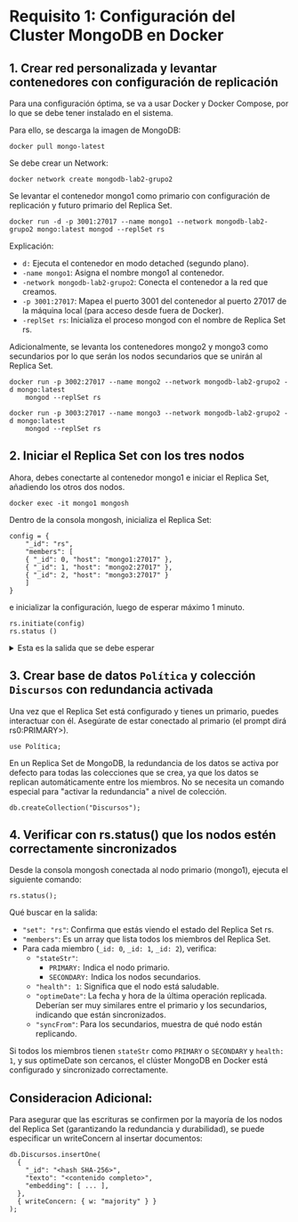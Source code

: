 # Requisito 1: Configuración del Cluster MongoDB en Docker

## 1. Crear red personalizada y levantar contenedores con configuración de replicación
Para una configuración óptima, se va a usar Docker y Docker Compose, por lo que se debe tener instalado en el sistema. 

Para ello, se descarga la imagen de MongoDB:

```
docker pull mongo-latest
```

Se debe crear un Network:

```
docker network create mongodb-lab2-grupo2
```

Se levantar el contenedor mongo1 como primario con configuración de replicación y futuro primario del Replica Set. 

```
docker run -d -p 3001:27017 --name mongo1 --network mongodb-lab2-grupo2 mongo:latest mongod --replSet rs
```

Explicación:
- `d:` Ejecuta el contenedor en modo detached (segundo plano).
- `-name mongo1`: Asigna el nombre mongo1 al contenedor.
- `-network mongodb-lab2-grupo2`: Conecta el contenedor a la red que creamos.
- `-p 3001:27017`: Mapea el puerto 3001 del contenedor al puerto 27017 de la máquina local (para acceso desde fuera de Docker).
- `-replSet rs`: Inicializa el proceso mongod con el nombre de Replica Set rs.


Adicionalmente, se levanta los contenedores mongo2 y mongo3 como secundarios por lo que serán los nodos secundarios que se unirán al Replica Set.

```
docker run -p 3002:27017 --name mongo2 --network mongodb-lab2-grupo2 -d mongo:latest
    mongod --replSet rs

docker run -p 3003:27017 --name mongo3 --network mongodb-lab2-grupo2 -d mongo:latest
    mongod --replSet rs
```


## 2. Iniciar el Replica Set con los tres nodos

Ahora, debes conectarte al contenedor mongo1 e iniciar el Replica Set, añadiendo los otros dos nodos.

```
docker exec -it mongo1 mongosh
```
Dentro de la consola mongosh, inicializa el Replica Set:

```
config = {
    "_id": "rs",
    "members": [
    { "_id": 0, "host": "mongo1:27017" },
    { "_id": 1, "host": "mongo2:27017" },
    { "_id": 2, "host": "mongo3:27017" }
    ]
}
```

e inicializar la configuración, luego de esperar máximo 1 minuto.
```
rs.initiate(config)
rs.status ()
```

<details>
  <summary>Esta es la salida que se debe esperar</summary>

```
rs [direct: secondary] test> rs.status ()
{
  set: 'rs',
  date: ISODate('2025-05-20T21:10:59.725Z'),
  myState: 2,
  term: Long('0'),
  syncSourceHost: '',
  syncSourceId: -1,
  heartbeatIntervalMillis: Long('2000'),
  majorityVoteCount: 2,
  writeMajorityCount: 2,
  votingMembersCount: 3,
  writableVotingMembersCount: 3,
  optimes: {
    lastCommittedOpTime: { ts: Timestamp({ t: 1747775455, i: 1 }), t: Long('-1') },
    lastCommittedWallTime: ISODate('2025-05-20T21:10:55.052Z'),
    readConcernMajorityOpTime: { ts: Timestamp({ t: 1747775455, i: 1 }), t: Long('-1') },
    appliedOpTime: { ts: Timestamp({ t: 1747775455, i: 1 }), t: Long('-1') },
    durableOpTime: { ts: Timestamp({ t: 1747775455, i: 1 }), t: Long('-1') },
    writtenOpTime: { ts: Timestamp({ t: 1747775455, i: 1 }), t: Long('-1') },
    lastAppliedWallTime: ISODate('2025-05-20T21:10:55.052Z'),
    lastDurableWallTime: ISODate('2025-05-20T21:10:55.052Z'),
    lastWrittenWallTime: ISODate('2025-05-20T21:10:55.052Z')
  },
  lastStableRecoveryTimestamp: Timestamp({ t: 1747775455, i: 1 }),
  members: [
    {
      _id: 0,
      name: 'mongo1:27017',
      health: 1,
      state: 2,
      stateStr: 'SECONDARY',
      uptime: 87,
      optime: { ts: Timestamp({ t: 1747775455, i: 1 }), t: Long('-1') },
      optimeDate: ISODate('2025-05-20T21:10:55.000Z'),
      optimeWritten: { ts: Timestamp({ t: 1747775455, i: 1 }), t: Long('-1') },
      optimeWrittenDate: ISODate('2025-05-20T21:10:55.000Z'),
      lastAppliedWallTime: ISODate('2025-05-20T21:10:55.052Z'),
      lastDurableWallTime: ISODate('2025-05-20T21:10:55.052Z'),
      lastWrittenWallTime: ISODate('2025-05-20T21:10:55.052Z'),
      syncSourceHost: '',
      syncSourceId: -1,
      infoMessage: '',
      configVersion: 1,
      configTerm: 0,
      self: true,
      lastHeartbeatMessage: ''
    },
    {
      _id: 1,
      name: 'mongo2:27017',
      health: 1,
      state: 2,
      stateStr: 'SECONDARY',
      uptime: 4,
      optime: { ts: Timestamp({ t: 1747775455, i: 1 }), t: Long('-1') },
      optimeDurable: { ts: Timestamp({ t: 1747775455, i: 1 }), t: Long('-1') },
      optimeWritten: { ts: Timestamp({ t: 1747775455, i: 1 }), t: Long('-1') },
      optimeDate: ISODate('2025-05-20T21:10:55.000Z'),
      optimeDurableDate: ISODate('2025-05-20T21:10:55.000Z'),
      optimeWrittenDate: ISODate('2025-05-20T21:10:55.000Z'),
      lastAppliedWallTime: ISODate('2025-05-20T21:10:55.052Z'),
      lastDurableWallTime: ISODate('2025-05-20T21:10:55.052Z'),
      lastWrittenWallTime: ISODate('2025-05-20T21:10:55.052Z'),
      lastHeartbeat: ISODate('2025-05-20T21:10:59.612Z'),
      lastHeartbeatRecv: ISODate('2025-05-20T21:10:59.308Z'),
      pingMs: Long('0'),
      lastHeartbeatMessage: '',
      syncSourceHost: '',
      syncSourceId: -1,
      infoMessage: '',
      configVersion: 1,
      configTerm: 0
    },
    {
      _id: 2,
      name: 'mongo3:27017',
      health: 1,
      state: 2,
      stateStr: 'SECONDARY',
      uptime: 4,
      optime: { ts: Timestamp({ t: 1747775455, i: 1 }), t: Long('-1') },
      optimeDurable: { ts: Timestamp({ t: 1747775455, i: 1 }), t: Long('-1') },
      optimeWritten: { ts: Timestamp({ t: 1747775455, i: 1 }), t: Long('-1') },
      optimeDate: ISODate('2025-05-20T21:10:55.000Z'),
      optimeDurableDate: ISODate('2025-05-20T21:10:55.000Z'),
      optimeWrittenDate: ISODate('2025-05-20T21:10:55.000Z'),
      lastAppliedWallTime: ISODate('2025-05-20T21:10:55.052Z'),
      lastDurableWallTime: ISODate('2025-05-20T21:10:55.052Z'),
      lastWrittenWallTime: ISODate('2025-05-20T21:10:55.052Z'),
      lastHeartbeat: ISODate('2025-05-20T21:10:59.611Z'),
      lastHeartbeatRecv: ISODate('2025-05-20T21:10:59.333Z'),
      pingMs: Long('0'),
      lastHeartbeatMessage: '',
      syncSourceHost: '',
      syncSourceId: -1,
      infoMessage: '',
      configVersion: 1,
      configTerm: 0
    }
  ],
  ok: 1,
  '$clusterTime': {
    clusterTime: Timestamp({ t: 1747775455, i: 1 }),
    signature: {
      hash: Binary.createFromBase64('AAAAAAAAAAAAAAAAAAAAAAAAAAA=', 0),
      keyId: Long('0')
    }
  },
  operationTime: Timestamp({ t: 1747775455, i: 1 })
}
rs [direct: secondary] test> 
```
</details>


## 3. Crear base de datos `Política` y colección `Discursos` con redundancia activada

Una vez que el Replica Set está configurado y tienes un primario, puedes interactuar con él. Asegúrate de estar conectado al primario (el prompt dirá rs0:PRIMARY>).

```
use Política;
```

En un Replica Set de MongoDB, la redundancia de los datos se activa por defecto para todas las colecciones que se crea, ya que los datos se replican automáticamente entre los miembros. No se necesita un comando especial para "activar la redundancia" a nivel de colección.

```
db.createCollection("Discursos");
```


## 4. Verificar con rs.status() que los nodos estén correctamente sincronizados

Desde la consola mongosh conectada al nodo primario (mongo1), ejecuta el siguiente comando:

```
rs.status();
```

Qué buscar en la salida:

- `"set": "rs"`: Confirma que estás viendo el estado del Replica Set rs.
- `"members"`: Es un array que lista todos los miembros del Replica Set.
- Para cada miembro (`_id: 0`, `_id: 1`, `_id: 2`), verifica:
    - `"stateStr"`:
        - `PRIMARY:` Indica el nodo primario.
        - `SECONDARY:` Indica los nodos secundarios.
    - `"health": 1`: Significa que el nodo está saludable.
    - `"optimeDate"`: La fecha y hora de la última operación replicada. Deberían ser muy similares entre el primario y los secundarios, indicando que están sincronizados.
    - `"syncFrom"`: Para los secundarios, muestra de qué nodo están replicando.

Si todos los miembros tienen `stateStr` como `PRIMARY` o `SECONDARY` y `health: 1`, y sus optimeDate son cercanos, el clúster MongoDB en Docker está configurado y sincronizado correctamente.



## Consideracion Adicional:
Para asegurar que las escrituras se confirmen por la mayoría de los nodos del Replica Set (garantizando la redundancia y durabilidad), se puede especificar un writeConcern al insertar documentos:

```
db.Discursos.insertOne(
  {
    "_id": "<hash SHA-256>",
    "texto": "<contenido completo>",
    "embedding": [ ... ],
  },
  { writeConcern: { w: "majority" } }
);
